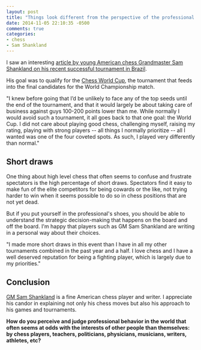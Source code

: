 ```yaml
---
layout: post
title: "Things look different from the perspective of the professional and the spectator"
date: 2014-11-05 22:10:35 -0500
comments: true
categories:
- chess
- Sam Shankland
---
```

I saw an interesting [article by young American chess Grandmaster Sam Shankland on his recent successful tournament in Brazil](http://www.uschess.org/content/view/12843/785/).

His goal was to qualify for the [Chess World Cup](http://en.wikipedia.org/wiki/Chess_World_Cup), the tournament that feeds into the final candidates for the World Championship match.

"I knew before going that I’d be unlikely to face any of the top seeds
until the end of the tournament, and that it would largely be about
taking care of business against guys 100-200 points lower than
me. While normally I would avoid such a tournament, it all goes back
to that one goal: the World Cup. I did not care about playing good
chess, challenging myself, raising my rating, playing with strong
players -- all things I normally prioritize -- all I wanted was one of
the four coveted spots. As such, I played very differently than
normal."

## Short draws

One thing about high level chess that often seems to confuse and frustrate spectators is the high percentage of short draws. Spectators find it easy to make fun of the elite competitors for being cowards or the like, not trying harder to win when it seems possible to do so in chess positions that are not yet dead.

But if you put yourself in the professional's shoes, you should be able to understand the strategic decision-making that happens on the board and off the board. I'm happy that players such as GM Sam Shankland are writing in a personal way about their choices.

"I made more short draws in this event than I have in all my other
tournaments combined in the past year and a half. I love chess and I
have a well deserved reputation for being a fighting player, which is
largely due to my priorities."

## Conclusion

[GM Sam Shankland](http://www.samshankland.com/) is a fine American chess player and writer. I appreciate his candor in explaining not only his chess moves but also his approach to his games and tournaments.

**How do you perceive and judge professional behavior in the world that often seems at odds with the interests of other people than themselves: by chess players, teachers, politicians, physicians, musicians, writers, athletes, etc?**
